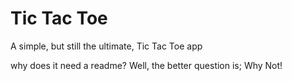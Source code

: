 # Tic Tac Toe
A simple, but still the ultimate, Tic Tac Toe app

why does it need a readme? Well, the better question is; Why Not!